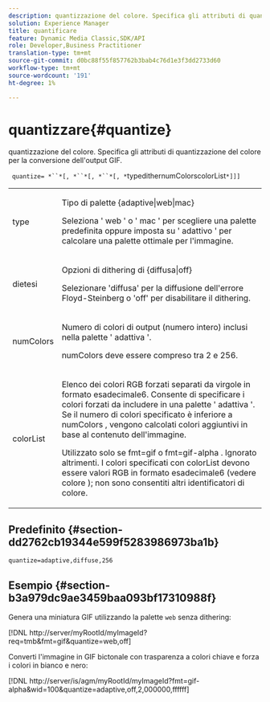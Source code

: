 ```yaml
---
description: quantizzazione del colore. Specifica gli attributi di quantizzazione del colore per la conversione dell'output GIF.
solution: Experience Manager
title: quantificare
feature: Dynamic Media Classic,SDK/API
role: Developer,Business Practitioner
translation-type: tm+mt
source-git-commit: d0bc88f55f857762b3bab4c76d1e3f3dd2733d60
workflow-type: tm+mt
source-wordcount: '191'
ht-degree: 1%

---
```



# quantizzare{#quantize}

quantizzazione del colore. Specifica gli attributi di quantizzazione del colore per la conversione dell&#39;output GIF.

` quantize= *``*[, *``*[, *``*[, *`typedithernumColorscolorList`*]]]`

<table id="simpletable_6BF155FCB8224E7EBFC8D8375AD26A71"> 
 <tr class="strow"> 
  <td class="stentry"> <p> <span class="codeph"> <span class="varname"> type  </span> </span> </p> </td> 
  <td class="stentry"> <p> <span class="codeph"> Tipo di  </span> palette {adaptive|web|mac} </p> <p>Seleziona ' <span class="codeph"> web </span>' o ' <span class="codeph"> mac </span>' per scegliere una palette predefinita oppure imposta su ' <span class="codeph"> adattivo </span>' per calcolare una palette ottimale per l'immagine. </p> </td> 
 </tr> 
 <tr class="strow"> 
  <td class="stentry"> <p> <span class="codeph"> <span class="varname"> dietesi  </span> </span> </p> </td> 
  <td class="stentry"> <p> <span class="codeph"> Opzioni di  </span> dithering di {diffusa|off} </p> <p>Selezionare 'diffusa' per la diffusione dell'errore Floyd-Steinberg o 'off' per disabilitare il dithering. </p> </td> 
 </tr> 
 <tr class="strow"> 
  <td class="stentry"> <p> <span class="codeph"> <span class="varname"> numColors  </span> </span> </p> </td> 
  <td class="stentry"> <p>Numero di colori di output (numero intero) inclusi nella palette ' <span class="codeph"> adattiva </span>'. </p> <p> <span class="codeph"> <span class="varname"> numColors  </span> </span> deve essere compreso tra 2 e 256. </p> </td> 
 </tr> 
 <tr class="strow"> 
  <td class="stentry"> <p> <span class="codeph"> <span class="varname"> colorList  </span> </span> </p> </td> 
  <td class="stentry"> <p>Elenco dei colori RGB forzati separati da virgole in formato esadecimale6. Consente di specificare i colori forzati da includere in una palette ' <span class="codeph"> adattiva </span>'. Se il numero di colori specificato è inferiore a <span class="codeph"> numColors </span>, vengono calcolati colori aggiuntivi in base al contenuto dell'immagine. </p> <p>Utilizzato solo se <span class="codeph"> fmt=gif </span> o <span class="codeph"> fmt=gif-alpha </span>. Ignorato altrimenti. I colori specificati con <span class="codeph"> <span class="varname"> colorList </span> </span> devono essere valori RGB in formato esadecimale6 (vedere <span class="codeph"> colore </span>); non sono consentiti altri identificatori di colore. </p> </td> 
 </tr> 
</table>

## Predefinito {#section-dd2762cb19344e599f5283986973ba1b}

`quantize=adaptive,diffuse,256`

## Esempio {#section-b3a979dc9ae3459baa093bf17310988f}

Genera una miniatura GIF utilizzando la palette `web` senza dithering:

[!DNL http://server/myRootId/myImageId?req=tmb&fmt=gif&quantize=web,off]

Converti l&#39;immagine in GIF bictonale con trasparenza a colori chiave e forza i colori in bianco e nero:

[!DNL http://server/is/agm/myRootId/myImageId?fmt=gif-alpha&wid=100&quantize=adaptive,off,2,000000,ffffff]
